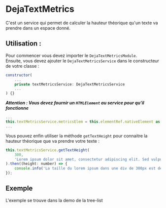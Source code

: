 # DejaTextMetrics
C'est un service qui permet de calculer la hauteur théorique qu'un texte va prendre dans un espace donné.

## Utilisation :
Pour commencer vous devez importer le `DejaTextMetricsModule`.<br />
Ensuite, vous devez ajouter le `DejaTextMetricsService` dans le constructeur de votre classe :

```javascript 
constructor(
    ...
    private textMetricsService: DejaTextMetricsService
    ...
) {}
```

___Attention : Vous devez fournir un `HTMLElement` au service pour qu'il fonctionne___

```javascript
...
this.textMetricsService.metricsElem = this.elementRef.nativeElement as HTMLElement;
...
```

Vous pouvez enfin utiliser la méthode `getTextHeight` pour connaitre la hauteur théorique que va prendre votre texte : 

```javascript
this.textMetricsService.getTextHeight(
    300, 
    'Lorem ipsum dolor sit amet, consectetur adipiscing elit. Sed vulputate porttitor odio, non dictum massa vehicula nec.'
).then((height: number) => {
    console.info('La taille du lorem ipsum dans une div de 300px est de : ', height, 'px');
});
```

## Exemple
L'exemple se trouve dans la demo de la tree-list